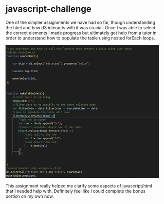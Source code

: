 # javascript-challenge
 
 One of the simpler assignments we have had so far, though understanding the html and how d3 interacts with it was crucial.
 Once I was able to select the correct elements I made progress but ultimately got help from a tutor in order to understand how to populate the table using nested forEach loops.
 
 ![here's the more interesting pieces of code](UFO-level-1/screenshots/readme_pic.png)
 
 This assignment really helped me clarify some aspects of javascript/html that I needed help with. Definitely feel like I could complete the bonus portion on my own now.
